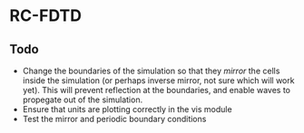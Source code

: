 RC-FDTD
=======

Todo
----
* Change the boundaries of the simulation so that they *mirror* the cells inside the simulation (or perhaps inverse mirror, not sure which will work yet). This will prevent reflection at the boundaries, and enable waves to propegate out of the simulation.
* Ensure that units are plotting correctly in the vis module
* Test the mirror and periodic boundary conditions
